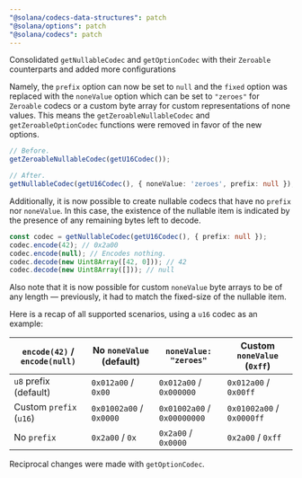 ```yaml
---
"@solana/codecs-data-structures": patch
"@solana/options": patch
"@solana/codecs": patch
---
```


Consolidated `getNullableCodec` and `getOptionCodec` with their `Zeroable` counterparts and added more configurations

Namely, the `prefix` option can now be set to `null` and the `fixed` option was replaced with the `noneValue` option which can be set to `"zeroes"` for `Zeroable` codecs or a custom byte array for custom representations of none values. This means the `getZeroableNullableCodec` and `getZeroableOptionCodec` functions were removed in favor of the new options.

```ts
// Before.
getZeroableNullableCodec(getU16Codec());

// After.
getNullableCodec(getU16Codec(), { noneValue: 'zeroes', prefix: null });
```

Additionally, it is now possible to create nullable codecs that have no `prefix` nor `noneValue`. In this case, the existence of the nullable item is indicated by the presence of any remaining bytes left to decode.

```ts
const codec = getNullableCodec(getU16Codec(), { prefix: null });
codec.encode(42); // 0x2a00
codec.encode(null); // Encodes nothing.
codec.decode(new Uint8Array([42, 0])); // 42
codec.decode(new Uint8Array([])); // null
```

Also note that it is now possible for custom `noneValue` byte arrays to be of any length — previously, it had to match the fixed-size of the nullable item.

Here is a recap of all supported scenarios, using a `u16` codec as an example:

| `encode(42)` / `encode(null)` | No `noneValue` (default) | `noneValue: "zeroes"`       | Custom `noneValue` (`0xff`) |
| ----------------------------- | ------------------------ | --------------------------- | --------------------------- |
| `u8` prefix (default)         | `0x012a00` / `0x00`      | `0x012a00` / `0x000000`     | `0x012a00` / `0x00ff`       |
| Custom `prefix` (`u16`)       | `0x01002a00` / `0x0000`  | `0x01002a00` / `0x00000000` | `0x01002a00` / `0x0000ff`   |
| No `prefix`                   | `0x2a00` / `0x`          | `0x2a00` / `0x0000`         | `0x2a00` / `0xff`           |

Reciprocal changes were made with `getOptionCodec`.
